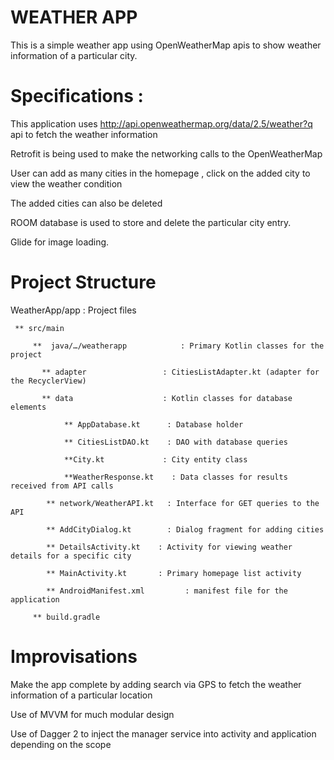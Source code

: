 WEATHER APP
================
This is a simple weather app using OpenWeatherMap apis to show weather information of a particular city.


Specifications :
==================

This application uses http://api.openweathermap.org/data/2.5/weather?q api to fetch the weather information

Retrofit is being used to make the networking calls to the OpenWeatherMap

User can add as many cities in the homepage , click on the added city to view the weather condition

The added cities can also be deleted

ROOM database is used to store and delete the particular city entry.

Glide for image loading.


Project Structure
========================

 WeatherApp/app                  	  : Project files
 
     ** src/main

         **  java/…/weatherapp       	  : Primary Kotlin classes for the project

           ** adapter                 : CitiesListAdapter.kt (adapter for the RecyclerView)

           ** data                    : Kotlin classes for database elements

                ** AppDatabase.kt      : Database holder

                ** CitiesListDAO.kt    : DAO with database queries

                **City.kt             : City entity class

                **WeatherResponse.kt    : Data classes for results received from API calls

            ** network/WeatherAPI.kt   : Interface for GET queries to the API

            ** AddCityDialog.kt        : Dialog fragment for adding cities

            ** DetailsActivity.kt 	 : Activity for viewing weather details for a specific city

            ** MainActivity.kt 		 : Primary homepage list activity

            ** AndroidManifest.xml         : manifest file for the application

         ** build.gradle


Improvisations
================

Make the app complete by adding search via GPS to fetch the weather information of a particular location

Use of MVVM for much modular design

Use of Dagger 2 to inject the manager service into activity and application depending on the scope
